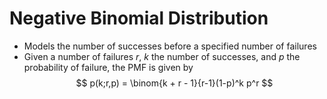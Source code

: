 # Negative Binomial Distribution
- Models the number of successes before a specified number of failures
- Given a number of failures $r$, $k$ the number of successes, and $p$ the probability of failure, the PMF is given by
$$
p(k;r,p) = \binom{k + r - 1}{r-1}(1-p)^k p^r
$$